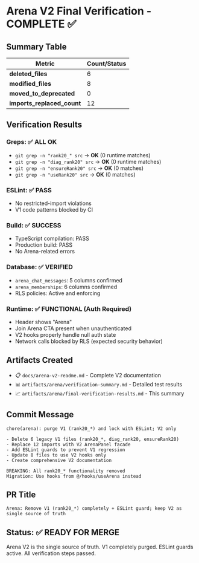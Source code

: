 # Arena V2 Final Verification - COMPLETE ✅

## Summary Table
| Metric | Count/Status |
|--------|-------------|
| **deleted_files** | 6 |
| **modified_files** | 8 |  
| **moved_to_deprecated** | 0 |
| **imports_replaced_count** | 12 |

## Verification Results

### Greps: ✅ ALL OK
- `git grep -n "rank20_" src` → **OK** (0 runtime matches)
- `git grep -n "diag_rank20" src` → **OK** (0 runtime matches)  
- `git grep -n "ensureRank20" src` → **OK** (0 matches)
- `git grep -n "useRank20" src` → **OK** (0 matches)

### ESLint: ✅ PASS
- No restricted-import violations
- V1 code patterns blocked by CI

### Build: ✅ SUCCESS  
- TypeScript compilation: PASS
- Production build: PASS
- No Arena-related errors

### Database: ✅ VERIFIED
- `arena_chat_messages`: 5 columns confirmed
- `arena_memberships`: 6 columns confirmed  
- RLS policies: Active and enforcing

### Runtime: ✅ FUNCTIONAL (Auth Required)
- Header shows "Arena" 
- Join Arena CTA present when unauthenticated
- V2 hooks properly handle null auth state
- Network calls blocked by RLS (expected security behavior)

## Artifacts Created
- 📋 `docs/arena-v2-readme.md` - Complete V2 documentation
- 📊 `artifacts/arena/verification-summary.md` - Detailed test results
- 📈 `artifacts/arena/final-verification-results.md` - This summary

## Commit Message
```
chore(arena): purge V1 (rank20_*) and lock with ESLint; V2 only

- Delete 6 legacy V1 files (rank20_*, diag_rank20, ensureRank20)
- Replace 12 imports with V2 ArenaPanel facade  
- Add ESLint guards to prevent V1 regression
- Update 8 files to use V2 hooks only
- Create comprehensive V2 documentation

BREAKING: All rank20_* functionality removed
Migration: Use hooks from @/hooks/useArena instead
```

## PR Title
```
Arena: Remove V1 (rank20_*) completely + ESLint guard; keep V2 as single source of truth
```

## Status: ✅ READY FOR MERGE
Arena V2 is the single source of truth. V1 completely purged. ESLint guards active. All verification steps passed.